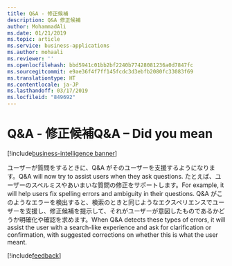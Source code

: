```yaml
---
title: Q&A - 修正候補
description: Q&A 修正候補
author: MohammadAli
ms.date: 01/21/2019
ms.topic: article
ms.service: business-applications
ms.author: mohaali
ms.reviewer: ''
ms.openlocfilehash: bbd5941c01bb2bf2240b77428081236a0d7847fc
ms.sourcegitcommit: e9ae36f4f7ff145fcdc3d3ebfb2080fc33083f69
ms.translationtype: HT
ms.contentlocale: ja-JP
ms.lasthandoff: 03/17/2019
ms.locfileid: "849692"
---
```

#  <a name="qa--did-you-mean"></a><span data-ttu-id="df4f1-103">Q&A - 修正候補</span><span class="sxs-lookup"><span data-stu-id="df4f1-103">Q&A – Did you mean</span></span>
[!include[business-intelligence banner](../../../includes/business-intelligence.md)]


<span data-ttu-id="df4f1-104">ユーザーが質問をするときに、Q&A がそのユーザーを支援するようになります。</span><span class="sxs-lookup"><span data-stu-id="df4f1-104">Q&A will now try to assist users when they ask questions.</span></span> <span data-ttu-id="df4f1-105">たとえば、ユーザーのスペルミスやあいまいな質問の修正をサポートします。</span><span class="sxs-lookup"><span data-stu-id="df4f1-105">For example, it will help users fix spelling errors and ambiguity in their questions.</span></span> <span data-ttu-id="df4f1-106">Q&A がこのようなエラーを検出すると、検索のときと同じようなエクスペリエンスでユーザーを支援し、修正候補を提示して、それがユーザーが意図したものであるかどうか明確化や確認を求めます。</span><span class="sxs-lookup"><span data-stu-id="df4f1-106">When Q&A detects these types of errors, it will assist the user with a search-like experience and ask for clarification or confirmation, with suggested corrections on whether this is what the user meant.</span></span>

[!include[feedback](../../includes/service-feedback.md)]